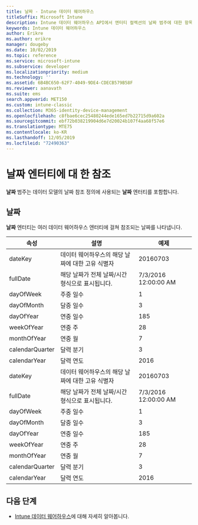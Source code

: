 ```yaml
---
title: 날짜 - Intune 데이터 웨어하우스
titleSuffix: Microsoft Intune
description: Intune 데이터 웨어하우스 API에서 엔터티 컬렉션의 날짜 범주에 대한 항목을 참조하세요.
keywords: Intune 데이터 웨어하우스
author: Erikre
ms.author: erikre
manager: dougeby
ms.date: 10/02/2019
ms.topic: reference
ms.service: microsoft-intune
ms.subservice: developer
ms.localizationpriority: medium
ms.technology: ''
ms.assetid: 6B4BC650-62F7-4049-9DE4-CDECB579B58F
ms.reviewer: aanavath
ms.suite: ems
search.appverid: MET150
ms.custom: intune-classic
ms.collection: M365-identity-device-management
ms.openlocfilehash: c8fbae6cec25480244ede165ed7b22715d9a602a
ms.sourcegitcommit: ebf72b038219904d6e7d20024b107f4aa68f57e6
ms.translationtype: MTE75
ms.contentlocale: ko-KR
ms.lasthandoff: 12/05/2019
ms.locfileid: "72490363"
---
```

# <a name="reference-for-dates-entity"></a>날짜 엔터티에 대 한 참조

**날짜** 범주는 데이터 모델의 날짜 참조 정의에 사용되는 **날짜** 엔터티를 포함합니다.

## <a name="dates"></a>날짜

**날짜** 엔터티는 여러 데이터 웨어하우스 엔터티에 걸쳐 참조되는 날짜를 나타냅니다.


|    속성     |                      설명                       |       예제        |
|-----------------|--------------------------------------------------------|----------------------|
|     dateKey     | 데이터 웨어하우스의 해당 날짜에 대한 고유 식별자 |       20160703       |
|    fullDate     |    해당 날짜가 전체 날짜/시간 형식으로 표시됩니다.     | 7/3/2016 12:00:00 AM |
|    dayOfWeek    |                      주중 일수                       |          1           |
|   dayOfMonth    |                      달중 일수                      |          3           |
|    dayOfYear    |                      연중 일수                       |         185          |
|   weekOfYear    |                      연중 주                      |          28          |
|   monthOfYear   |                   연중 월                    |          7           |
| calendarQuarter |                    달력 분기                    |          3           |
|  calendarYear   |                     달력 연도                      |         2016         |
|     dateKey     | 데이터 웨어하우스의 해당 날짜에 대한 고유 식별자 |       20160703       |
|    fullDate     |    해당 날짜가 전체 날짜/시간 형식으로 표시됩니다.     | 7/3/2016 12:00:00 AM |
|    dayOfWeek    |                      주중 일수                       |          1           |
|   dayOfMonth    |                      달중 일수                      |          3           |
|    dayOfYear    |                      연중 일수                       |         185          |
|   weekOfYear    |                      연중 주                      |          28          |
|   monthOfYear   |                   연중 월                    |          7           |
| calendarQuarter |                    달력 분기                    |          3           |
|  calendarYear   |                     달력 연도                      |         2016         |

## <a name="next-steps"></a>다음 단계

- [Intune 데이터 웨어하우스](../reports-nav-create-intune-reports.md)에 대해 자세히 알아봅니다.

